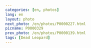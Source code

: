 ```yaml
---
categories: [en, photos]
lang: en
layout: photo
next_photo: /en/photos/P0000227.html
picname: P0000329
prev_photo: /en/photos/P0000139.html
tags: [Dead Leopard]
---
```

